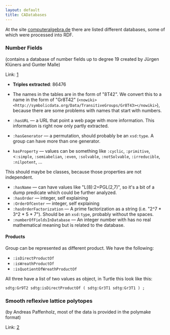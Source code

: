 ```yaml
---
layout: default
title: CADatabases
---
```


At the site [computeralgebra.de](http://www.computeralgebra.de/index.php?option=com_content&view=article&id=89&Itemid=53) there are listed different databases, some of which were processed into RDF.

### Number Fields

(contains a database of number fields up to degree 19 created by Jürgen Klüners and Gunter Malle)

Link: [1](http://galoisdb.math.uni-paderborn.de/)

-   **Triples extracted**: 86476
-   The names in the tables are in the form of "8T42". We convert this to a name in the form of "Gr8T42" (`<nowiki><http://symbolicdata.org/Data/TransitiveGroups/Gr8T43></nowiki>`), because there are some problems with names that start with numbers.

-   `:hasURL` ­— a URL that point a web page with more information. This information is right now only partly extracted.
-   `:hasGenerator` — a permutation, should probably be an `xsd:type`. A group can have more than one generator.
-   `hasProperty` — values can be something like `:cyclic`, `:primitive`, \<`:simple`, `:semiabelian`, `:even`, `:solvable`, `:notSolvable`, `:irreducible`, `:nilpotent`, ...

This should maybe be classes, because those properties are not independent.

-   `:hasName` — can have values like "L(8):2=PGL(2,7)", so it's a bit of a dump predicate which could be further analyzed.
-   `:hasOrder` — integer, self explaining
-   `:OrderOfCenter` — integer, self explaining
-   `:hasOrderFactorization` — A prime factorization as a string (i.e. "2\^7 \* 3\^2 \* 5 \* 7"). Should be an `xsd:type`, probably without the spaces.
-   `:numberOfFieldsInDatabase` ­— An integer number with has no real mathematical meaning but is related to the database.

#### Products

Group can be represented as different product. We have the following:

-   `:isDirectProductOf`
-   `:isWreathProductOf`
-   `:isQuotientOfWreathProductOf`

All three have a list of two values as object, in Turtle this look like this:

`sdtg:Gr9T2 sdtg:isDirectProductOf ( sdtg:Gr3T1 sdtg:Gr3T1 ) ;`

### Smooth reflexive lattice polytopes

(by Andreas Paffenholz, most of the data is provided in the polymake format)

Link: [2](http://polymake.org/polytopes/paffenholz/www/fano.html)
